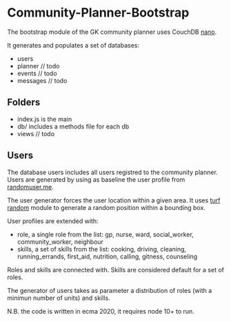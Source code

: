 # Community-Planner-Bootstrap

The bootstrap module of the GK community planner uses CouchDB [nano](https://github.com/apache/couchdb-nano).

It generates and populates a set of databases:

- users
- planner // todo
- events // todo
- messages // todo

## Folders

- index.js is the main
- db/ includes a methods file for each db
- views // todo


## Users

The database users includes all users registred to the community planner. 
Users are generated by using as baseline the user profile from [randomuser.me](https://randomuser.me/).

The user generator forces the user location within a given area. 
It uses [turf random](https://github.com/Turfjs/turf/tree/master/packages/turf-random) module to generate a random position within a bounding box.

User profiles are extended with:
- role, a single role from the list: gp, nurse, ward, social_worker, community_worker, neighbour
- skills, a set of skills from the list: cooking, driving, cleaning, running_errands, first_aid, nutrition, calling, gitness, counseling

Roles and skills are connected with. Skills are considered default for a set of roles.

The generator of users takes as parameter a distribution of roles (with a minimun number of units) and skills.

N.B. the code is written in ecma 2020, it requires node 10+ to run.


